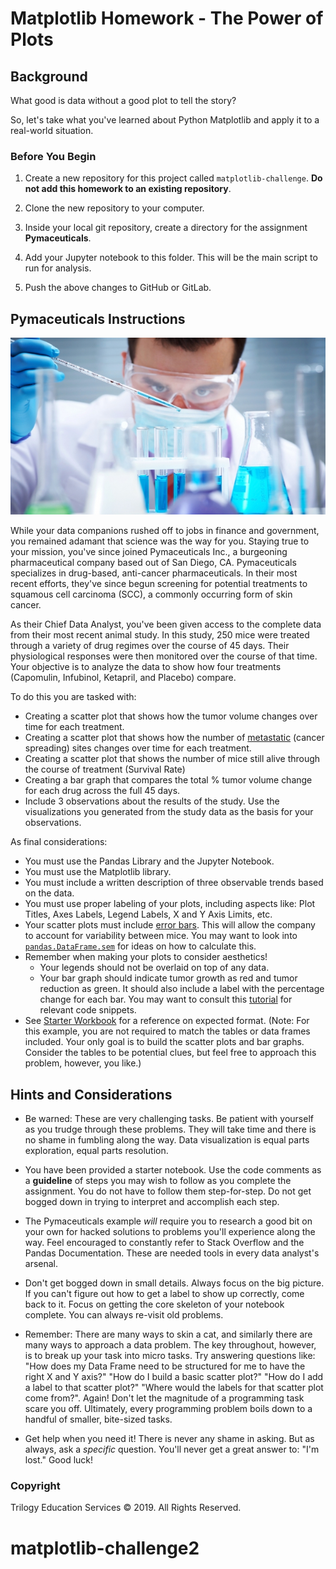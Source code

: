 # Matplotlib Homework - The Power of Plots

## Background

What good is data without a good plot to tell the story?

So, let's take what you've learned about Python Matplotlib and apply it to a real-world situation.

### Before You Begin

1. Create a new repository for this project called `matplotlib-challenge`. **Do not add this homework to an existing repository**.

2. Clone the new repository to your computer.

3. Inside your local git repository, create a directory for the assignment **Pymaceuticals**.

4. Add your Jupyter notebook to this folder. This will be the main script to run for analysis.

5. Push the above changes to GitHub or GitLab.

## Pymaceuticals Instructions

![Laboratory](Images/Laboratory.jpg)

While your data companions rushed off to jobs in finance and government, you remained adamant that science was the way for you. Staying true to your mission, you've since joined Pymaceuticals Inc., a burgeoning pharmaceutical company based out of San Diego, CA. Pymaceuticals specializes in drug-based, anti-cancer pharmaceuticals. In their most recent efforts, they've since begun screening for potential treatments to squamous cell carcinoma (SCC), a commonly occurring form of skin cancer.

As their Chief Data Analyst, you've been given access to the complete data from their most recent animal study. In this study, 250 mice were treated through a variety of drug regimes over the course of 45 days. Their physiological responses were then monitored over the course of that time. Your objective is to analyze the data to show how four treatments (Capomulin, Infubinol, Ketapril, and Placebo) compare.

To do this you are tasked with:

* Creating a scatter plot that shows how the tumor volume changes over time for each treatment.
* Creating a scatter plot that shows how the number of [metastatic](https://en.wikipedia.org/wiki/Metastasis) (cancer spreading) sites changes over time for each treatment.
* Creating a scatter plot that shows the number of mice still alive through the course of treatment (Survival Rate)
* Creating a bar graph that compares the total % tumor volume change for each drug across the full 45 days.
* Include 3 observations about the results of the study. Use the visualizations you generated from the study data as the basis for your observations.

As final considerations:

* You must use the Pandas Library and the Jupyter Notebook.
* You must use the Matplotlib library.
* You must include a written description of three observable trends based on the data.
* You must use proper labeling of your plots, including aspects like: Plot Titles, Axes Labels, Legend Labels, X and Y Axis Limits, etc.
* Your scatter plots must include [error bars](https://en.wikipedia.org/wiki/Error_bar). This will allow the company to account for variability between mice. You may want to look into [`pandas.DataFrame.sem`](http://pandas.pydata.org/pandas-docs/stable/generated/pandas.DataFrame.sem.html) for ideas on how to calculate this.
* Remember when making your plots to consider aesthetics!
  * Your legends should not be overlaid on top of any data.
  * Your bar graph should indicate tumor growth as red and tumor reduction as green.
    It should also include a label with the percentage change for each bar. You may want to consult this [tutorial](http://composition.al/blog/2015/11/29/a-better-way-to-add-labels-to-bar-charts-with-matplotlib/) for relevant code snippets.
* See [Starter Workbook](Pymaceuticals/pymaceuticals_starter.ipynb) for a reference on expected format. (Note: For this example, you are not required to match the tables or data frames included. Your only goal is to build the scatter plots and bar graphs. Consider the tables to be potential clues, but feel free to approach this problem, however, you like.)

## Hints and Considerations

* Be warned: These are very challenging tasks. Be patient with yourself as you trudge through these problems. They will take time and there is no shame in fumbling along the way. Data visualization is equal parts exploration, equal parts resolution.

* You have been provided a starter notebook. Use the code comments as a **guideline** of steps you may wish to follow as you complete the assignment. You do not have to follow them step-for-step. Do not get bogged down in trying to interpret and accomplish each step.

* The Pymaceuticals example _will_ require you to research a good bit on your own for hacked solutions to problems you'll experience along the way. Feel encouraged to constantly refer to Stack Overflow and the Pandas Documentation. These are needed tools in every data analyst's arsenal.

* Don't get bogged down in small details. Always focus on the big picture. If you can't figure out how to get a label to show up correctly, come back to it. Focus on getting the core skeleton of your notebook complete. You can always re-visit old problems.

* Remember: There are many ways to skin a cat, and similarly there are many ways to approach a data problem. The key throughout, however, is to break up your task into micro tasks. Try answering questions like: "How does my Data Frame need to be structured for me to have the right X and Y axis?" "How do I build a basic scatter plot?" "How do I add a label to that scatter plot?" "Where would the labels for that scatter plot come from?". Again! Don't let the magnitude of a programming task scare you off. Ultimately, every programming problem boils down to a handful of smaller, bite-sized tasks.

* Get help when you need it! There is never any shame in asking. But as always, ask a _specific_ question. You'll never get a great answer to: "I'm lost." Good luck!

### Copyright

Trilogy Education Services © 2019. All Rights Reserved.
# matplotlib-challenge2
